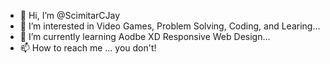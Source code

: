 - 👋 Hi, I’m @ScimitarCJay
- 👀 I’m interested in Video Games, Problem Solving, Coding, and Learing...
- 🌱 I’m currently learning Aodbe XD Responsive Web Design...
- 📫 How to reach me ... you don't!

<!---
ScimitarCJay/ScimitarCJay is a ✨ special ✨ repository because its `README.md` (this file) appears on your GitHub profile.
You can click the Preview link to take a look at your changes.
--->
